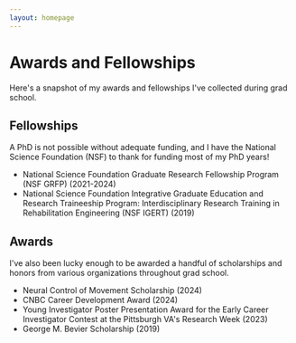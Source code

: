 ```yaml
---
layout: homepage
---
```


# Awards and Fellowships
Here's a snapshot of my awards and fellowships I've collected during grad school. 

## **Fellowships**
A PhD is not possible without adequate funding, and I have the National Science Foundation (NSF) to thank for funding most of my PhD years!
- National Science Foundation Graduate Research Fellowship Program (NSF GRFP) (2021-2024)
- National Science Foundation Integrative Graduate Education and Research Traineeship Program: Interdisciplinary Research Training in Rehabilitation Engineering (NSF IGERT) (2019)

## **Awards**
I've also been lucky enough to be awarded a handful of scholarships and honors from various organizations throughout grad school. 
- Neural Control of Movement Scholarship (2024)
- CNBC Career Development Award (2024)
- Young Investigator Poster Presentation Award for the Early Career Investigator Contest at the Pittsburgh VA's Research Week (2023)
- George M. Bevier Scholarship (2019)
